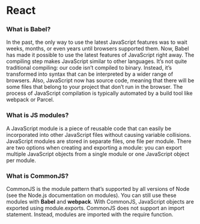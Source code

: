 # React

### What is Babel?

In the past, the only way to use the latest JavaScript features was to wait weeks, months, or even years until browsers supported them.
Now, Babel has made it possible to use the latest features of JavaScript right away. The compiling step makes JavaScript similar to other languages. It’s not quite traditional compiling: our code isn’t compiled to binary. Instead, it’s transformed into syntax that can be interpreted
by a wider range of browsers. Also, JavaScript now has source code, meaning that there will be some files that belong to your project that
don’t run in the browser.
The process of JavaScript compilation is typically automated by a build tool like webpack or Parcel.

### What is JS modules?

A JavaScript module is a piece of reusable code that can easily be incorporated into other JavaScript files without causing variable
collisions. JavaScript modules are stored in separate files, one file per module. There are two options when creating and exporting a module:
you can export multiple JavaScript objects from a single module or one JavaScript object per module.

### What is CommonJS?

CommonJS is the module pattern that’s supported by all versions of Node (see the Node.js documentation on modules). You can still use these modules with **Babel** and **webpack**. With CommonJS, JavaScript objects are exported using module.exports.
CommonJS does not support an import statement. Instead, modules are imported with the require function.